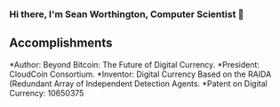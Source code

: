 ### Hi there, I'm Sean Worthington, Computer Scientist 👋

<!--
**worthingtonse/worthingtonse** is a ✨ _special_ ✨ repository because its `README.md` (this file) appears on your GitHub profile.

Here are some ideas to get you started:

- 🔭 I’m currently working on CloudCoin.
- 💬 Ask me about The Theory of Perfect Money...
- 📫 How to reach me: CloudCoin@Protonmail.com
-->

## Accomplishments 
*Author: Beyond Bitcoin: The Future of Digital Currency.
*President: CloudCoin Consortium.
*Inventor: Digital Currency Based on the RAIDA (Redundant Array of Independent Detection Agents. 
*Patent on Digital Currency: 10650375

[website]: http://Seanworthington.com
[twitter]: https://twitter.com/CloudCoinGlobal
[linkdedin]: https://www.linkedin.com/in/sean-worthington-27368613/
[Youtube]: https://www.youtube.com/channel/UCaqzThYCTyFS6pFYw4uMYSg?view_as=subscriber
